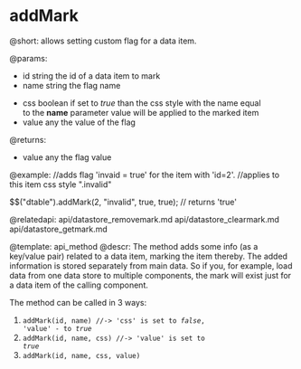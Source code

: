 addMark
=============

@short: allows setting custom flag for a data item. 
	

@params:
- id	string	the id of a data item to mark
- name	string	the flag name 
* css	boolean	if set to <i>true</i> than the css style with the name equal <br> to the <b>name</b>  parameter value will be applied to the marked item
* value	any	the value of the flag

@returns:
- value  any 	the flag value
	

@example:
//adds flag 'invaid = true' for the item with 'id=2'. 
//applies to this item css style ".invalid" 

$$("dtable").addMark(2,	"invalid", true, true); // returns 'true'

@relatedapi:
	api/datastore_removemark.md
    api/datastore_clearmark.md
    api/datastore_getmark.md

@template:	api_method
@descr:
The method adds some info (as a key/value pair) related to a data item, marking the item thereby. 
The added information is stored separately from main data. So if you, for example, 
load data from one data store to multiple components, the mark will exist just 
for a data item of the calling component.

The method can be called in 3 ways:

1. <code>addMark(id, name)        //-> 'css' is set to <i>false</i>, 'value' - to <i>true</i></code>
2. <code>addMark(id, name, css)      //-> 'value' is set to <i>true</i></code>
3. <code>addMark(id, name, css, value)</code>
